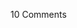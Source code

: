 <span class="commentheader">10 Comments</span>

<!--


<div class="commentdivider">
<span class="commentauthorbox">Posted by <a href="mailto&#58;Lauren&#64;Balthrop&#46;com">bama</a></span>
<span class="commentdatebox">Monday, April  4, 2005</span>
<span class="commenttimebox">12:06 AM</span>
</div>
<div class="commentbody">GRRROOOSSSSSSS!

you should start your own tv drama….more like fart-o-rama.</div>

<div class="commentdivider">
<span class="commentauthorbox">Posted by Erin</span>
<span class="commentdatebox">Monday, April  4, 2005</span>
<span class="commenttimebox"> 3:07 PM</span>
</div>
<div class="commentbody">So you are alive… well sort of…</div>
<div class="commentdivider">
<span class="commentauthorbox">Posted by <a href="mailto&#58;Carla&#46;Carlson&#64;usm&#46;edu">Carla from the 'burg</a></span>
<span class="commentdatebox">Monday, April 18, 2005</span>
<span class="commenttimebox">11:51 AM</span>
</div>
<div class="commentbody">Hey Pascal!

I just bought your album, after happily listening to the clips at work. (I am still in the library at U.S.M.) I want you to know that I still sing about “chopping broccoli” to myself everytime I am doing just that. Not to mention la-zag-na. Cannot wait to get it. One day, maybe you can play in Hattiesburg…</div>

<div class="commentdivider">
<span class="commentauthorbox">Posted by <a href="http://www.pascal.com/cgi-bin/mt/mt-comments.cgi?__mode=red&id=983">jose</a></span>
<span class="commentdatebox">Monday, April 25, 2005</span>
<span class="commenttimebox"> 7:38 PM</span>
</div>
<div class="commentbody">huevona asquerosa , perra de mierda no tenes nada q` hyacer q` tirarte peos …

muerete</div>

<div class="commentdivider">
<span class="commentauthorbox">Posted by an anonymous coward</span>
<span class="commentdatebox">Monday, May  9, 2005</span>
<span class="commenttimebox"> 9:55 AM</span>
</div>
<div class="commentbody">You all are fags</div>
<div class="commentdivider">
<span class="commentauthorbox">Posted by an anonymous coward</span>
<span class="commentdatebox">Tuesday, May 10, 2005</span>
<span class="commenttimebox">10:17 AM</span>
</div>
<div class="commentbody">I agree you are all fagets</div>
<div class="commentdivider">
<span class="commentauthorbox">Posted by me</span>
<span class="commentdatebox">Monday, May 16, 2005</span>
<span class="commenttimebox"> 1:29 PM</span>
</div>
<div class="commentbody">learn how to spell “fagets” its “faggots.”</div>
<div class="commentdivider">
<span class="commentauthorbox">Posted by <a href="http://www.pascal.com/cgi-bin/mt/mt-comments.cgi?__mode=red&id=995">michel</a></span>
<span class="commentdatebox">Tuesday, May 17, 2005</span>
<span class="commenttimebox">11:43 AM</span>
</div>
<div class="commentbody">hello! buenos necesato informaciom sobre pascal todo saobre variable while. for. garcias se la agradese.. gooD Bye

</div>
<div class="commentdivider">
<span class="commentauthorbox">Posted by Carlo</span>
<span class="commentdatebox">Wednesday, June  1, 2005</span>
<span class="commenttimebox"> 8:43 PM</span>
</div>
<div class="commentbody">8 sec farts.  Nasty.</div>
<div class="commentdivider">
<span class="commentauthorbox">Posted by Barton</span>
<span class="commentdatebox">Friday, September 23, 2005</span>
<span class="commenttimebox"> 5:05 PM</span>
</div>
<div class="commentbody">That is nothing.  Nothing I tell you.  Once, when I was in college, I subsisted on a diet of Jack in the Box for a period of no less than 2 months straight.  Very little else was consumed.  During class once I almost screamed out for dear life.  I had sudden mind numbing pains in my abdomen.  I almost freaked out but held it together for the rest of class.  I felt sure I would lay down an immense trail of sludge as I worked my way to the bathroom.  To my surprise I passed no solid waste.  But rather proceeded to pipe out a fart for approximately 30 seconds.  At this point I pinched off the sphincter muscle and proceeded to scream with laughter.  I was maniacal.  I mean 30 second…Come on?  Once I had composed myself I released and proceeded to outgas another 30 seconds of methane.  I was done.  I was spent.  I needed to lie down.  But I’ll be damned if I didn’t have a smile on my face for the rest of the day.  To this day however I have never partaken in that earthly pleasure known as the Jack in the Box.</div> -->

